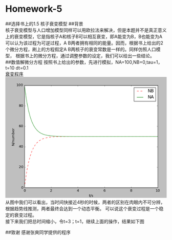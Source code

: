 # Homework-5
##选择书上的1.5 核子衰变模型
##背景  
核子衰变模型与人口增加模型同样可以用欧拉法来解决，但是本题并不是真正意义上的衰变模型，它是指核子A和核子B可以相互衰变，即A能变为B，B也能变为A
可以认为该过程为可逆过程，A B两者拥有相同的能量。因而，根据书上给出的2个微分方程，刷上的方程假定A B两核子的衰变常数是一样的。同样仿照人口模型，
根据书上的微分方程，通过调整参数的设定，我们可以给出一些结论。  
##数值解微分方程
按照书上给出的参数，先进行模拟，NA=100,NB=0,tau=1，t=10 dt=0.1  
[衰变程序](https://github.com/Wangzhengwhu/Homework-5/blob/master/%E6%A0%B8%E5%AD%90%E8%A1%B0%E5%8F%98%E6%A8%A1%E5%9E%8B.py)  
![衰变图像](https://github.com/Wangzhengwhu/Homework-5/blob/master/%E6%A0%B8%E5%AD%90%E8%A1%B0%E5%8F%98.png)  
从图中我们可以看出，当时间快接近4秒的时候，两者的区别在肉眼内不可分辨，根据趋势线推测，两者最终会达到一个动态平衡。
可以说这个衰变过程是一个稳定的衰变过程。  
接下来我们把总时间缩小，令t=3；t=1，继续上面的操作，结果如下图  




##致谢
感谢张爽同学提供的程序  

 


